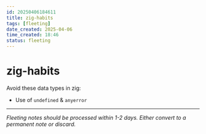 ```yaml
---
id: 20250406184611
title: zig-habits
tags: [fleeting]
date_created: 2025-04-06
time_created: 18:46
status: fleeting
---
```

# zig-habits

Avoid these data types in zig:
* Use of `undefined` & `anyerror`

---
*Fleeting notes should be processed within 1-2 days. Either convert to a permanent note or discard.*